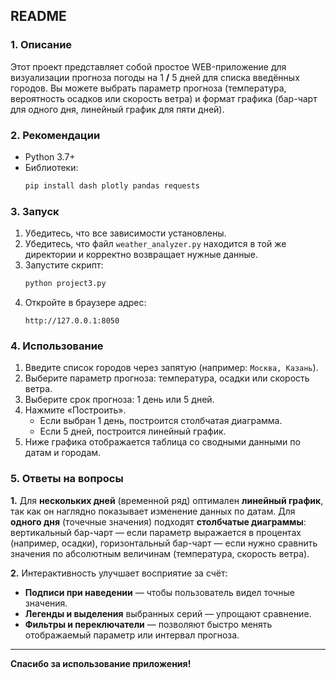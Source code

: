 ## README

### 1. Описание

Этот проект представляет собой простое WEB-приложение для визуализации прогноза погоды на 1 **/** 5 дней
для списка введённых городов. 
Вы можете выбрать параметр прогноза (температура, вероятность осадков или скорость ветра) 
и формат графика (бар-чарт для одного дня, линейный график для пяти дней).

### 2. Рекомендации

- Python 3.7+
- Библиотеки:  
  ```bash
  pip install dash plotly pandas requests
  ```

### 3. Запуск

1. Убедитесь, что все зависимости установлены.
2. Убедитесь, что файл `weather_analyzer.py` находится в той же директории и корректно возвращает нужные данные.
3. Запустите скрипт:
   ```bash
   python project3.py
   ```
4. Откройте в браузере адрес:
   ```
   http://127.0.0.1:8050
   ```

### 4. Использование

1. Введите список городов через запятую (например: `Москва, Казань`).
2. Выберите параметр прогноза: температура, осадки или скорость ветра.
3. Выберите срок прогноза: 1 день или 5 дней.
4. Нажмите «Построить».  
   - Если выбран 1 день, построится столбчатая диаграмма.  
   - Если 5 дней, построится линейный график.
5. Ниже графика отображается таблица со сводными данными по датам и городам.

### 5. Ответы на вопросы

**1.** Для **нескольких дней** (временной ряд) оптимален **линейный график**, так как он наглядно показывает изменение данных по датам. Для **одного дня** (точечные значения) подходят **столбчатые диаграммы**: вертикальный бар-чарт — если параметр выражается в процентах (например, осадки), горизонтальный бар-чарт — если нужно сравнить значения по абсолютным величинам (температура, скорость ветра).

**2.** Интерактивность улучшает восприятие за счёт:
- **Подписи при наведении** — чтобы пользователь видел точные значения.
- **Легенды и выделения** выбранных серий — упрощают сравнение.
- **Фильтры и переключатели**  — позволяют быстро менять отображаемый параметр или интервал прогноза.

---  

**Спасибо за использование приложения!**